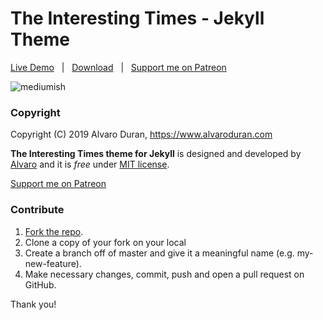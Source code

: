 # The Interesting Times - Jekyll Theme

[Live Demo](https://ohduran.github.io/the-interesting-times) &nbsp; | &nbsp; [Download](https://github.com/ohduran/the-interesting-times/archive/master.zip) &nbsp; | &nbsp; [Support me on Patreon](https://patreon.com/alvaroduran)

![mediumish](assets/images/the-interesting-times.png)



### Copyright

Copyright (C) 2019 Alvaro Duran, https://www.alvaroduran.com

**The Interesting Times theme for Jekyll** is designed and developed by [Alvaro](https://alvaroduran.com) and it is *free* under [MIT license](https://alvaroduran.mit-license.org/).

<a href="https://patreon.com/alvaroduran" target="_blank">Support me on Patreon</a>

### Contribute

1. [Fork the repo](https://github.com/ohduran/the-interesting-times).
2. Clone a copy of your fork on your local
3. Create a branch off of master and give it a meaningful name (e.g. my-new-feature).
4. Make necessary changes, commit, push and open a pull request on GitHub.

Thank you!
